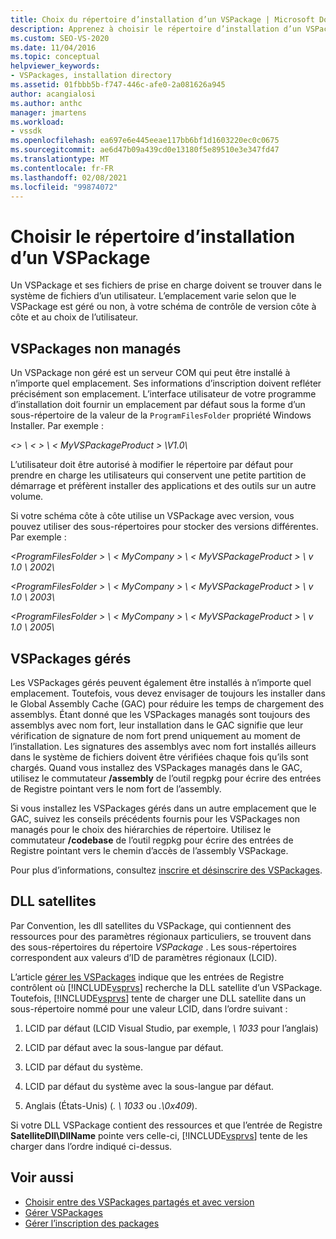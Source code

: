```yaml
---
title: Choix du répertoire d’installation d’un VSPackage | Microsoft Docs
description: Apprenez à choisir le répertoire d’installation d’un VSPackage et de ses fichiers de prise en charge, en utilisant des facteurs tels que la gestion ou non gérée.
ms.custom: SEO-VS-2020
ms.date: 11/04/2016
ms.topic: conceptual
helpviewer_keywords:
- VSPackages, installation directory
ms.assetid: 01fbbb5b-f747-446c-afe0-2a081626a945
author: acangialosi
ms.author: anthc
manager: jmartens
ms.workload:
- vssdk
ms.openlocfilehash: ea697e6e445eeae117bb6bf1d1603220ec0c0675
ms.sourcegitcommit: ae6d47b09a439cd0e13180f5e89510e3e347fd47
ms.translationtype: MT
ms.contentlocale: fr-FR
ms.lasthandoff: 02/08/2021
ms.locfileid: "99874072"
---
```

# <a name="choose-the-installation-directory-for-a-vspackage"></a>Choisir le répertoire d’installation d’un VSPackage
Un VSPackage et ses fichiers de prise en charge doivent se trouver dans le système de fichiers d’un utilisateur. L’emplacement varie selon que le VSPackage est géré ou non, à votre schéma de contrôle de version côte à côte et au choix de l’utilisateur.

## <a name="unmanaged-vspackages"></a>VSPackages non managés
 Un VSPackage non géré est un serveur COM qui peut être installé à n’importe quel emplacement. Ses informations d’inscription doivent refléter précisément son emplacement. L’interface utilisateur de votre programme d’installation doit fournir un emplacement par défaut sous la forme d’un sous-répertoire de la valeur de la `ProgramFilesFolder` propriété Windows Installer. Par exemple :

*&lt;&gt; \\ &lt; &gt; \\ &lt; MyVSPackageProduct &gt; \V1.0\\*

 L’utilisateur doit être autorisé à modifier le répertoire par défaut pour prendre en charge les utilisateurs qui conservent une petite partition de démarrage et préfèrent installer des applications et des outils sur un autre volume.

 Si votre schéma côte à côte utilise un VSPackage avec version, vous pouvez utiliser des sous-répertoires pour stocker des versions différentes. Par exemple :

 *&lt;ProgramFilesFolder &gt; \\ &lt; MyCompany &gt; \\ &lt; MyVSPackageProduct &gt; \\ v 1.0 \\ 2002\\*

 *&lt;ProgramFilesFolder &gt; \\ &lt; MyCompany &gt; \\ &lt; MyVSPackageProduct &gt; \\ v 1.0 \\ 2003\\*

 *&lt;ProgramFilesFolder &gt; \\ &lt; MyCompany &gt; \\ &lt; MyVSPackageProduct &gt; \\ v 1.0 \\ 2005\\*

## <a name="managed-vspackages"></a>VSPackages gérés
 Les VSPackages gérés peuvent également être installés à n’importe quel emplacement. Toutefois, vous devez envisager de toujours les installer dans le Global Assembly Cache (GAC) pour réduire les temps de chargement des assemblys. Étant donné que les VSPackages managés sont toujours des assemblys avec nom fort, leur installation dans le GAC signifie que leur vérification de signature de nom fort prend uniquement au moment de l’installation. Les signatures des assemblys avec nom fort installés ailleurs dans le système de fichiers doivent être vérifiées chaque fois qu’ils sont chargés. Quand vous installez des VSPackages managés dans le GAC, utilisez le commutateur **/assembly** de l’outil regpkg pour écrire des entrées de Registre pointant vers le nom fort de l’assembly.

 Si vous installez les VSPackages gérés dans un autre emplacement que le GAC, suivez les conseils précédents fournis pour les VSPackages non managés pour le choix des hiérarchies de répertoire. Utilisez le commutateur **/codebase** de l’outil regpkg pour écrire des entrées de Registre pointant vers le chemin d’accès de l’assembly VSPackage.

 Pour plus d’informations, consultez [inscrire et désinscrire des VSPackages](../../extensibility/registering-and-unregistering-vspackages.md).

## <a name="satellite-dlls"></a>DLL satellites
 Par Convention, les dll satellites du VSPackage, qui contiennent des ressources pour des paramètres régionaux particuliers, se trouvent dans des sous-répertoires du répertoire *VSPackage* . Les sous-répertoires correspondent aux valeurs d’ID de paramètres régionaux (LCID).

 L’article [gérer les VSPackages](../../extensibility/managing-vspackages.md) indique que les entrées de Registre contrôlent où [!INCLUDE[vsprvs](../../code-quality/includes/vsprvs_md.md)] recherche la DLL satellite d’un VSPackage. Toutefois, [!INCLUDE[vsprvs](../../code-quality/includes/vsprvs_md.md)] tente de charger une DLL satellite dans un sous-répertoire nommé pour une valeur LCID, dans l’ordre suivant :

1. LCID par défaut (LCID Visual Studio, par exemple, *\ 1033* pour l’anglais)

2. LCID par défaut avec la sous-langue par défaut.

3. LCID par défaut du système.

4. LCID par défaut du système avec la sous-langue par défaut.

5. Anglais (États-Unis) (*. \ 1033* ou *.\0x409*).

Si votre DLL VSPackage contient des ressources et que l’entrée de Registre **SatelliteDll\DllName** pointe vers celle-ci, [!INCLUDE[vsprvs](../../code-quality/includes/vsprvs_md.md)] tente de les charger dans l’ordre indiqué ci-dessus.

## <a name="see-also"></a>Voir aussi
- [Choisir entre des VSPackages partagés et avec version](../../extensibility/choosing-between-shared-and-versioned-vspackages.md)
- [Gérer VSPackages](../../extensibility/managing-vspackages.md)
- [Gérer l’inscription des packages](/previous-versions/bb166783(v=vs.100))